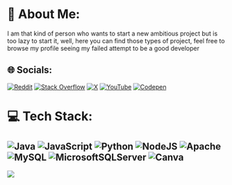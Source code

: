 # 🔗 About Me:
I am that kind of person who wants to start a new ambitious project but is too lazy to start it, well, here you can find those types of project, feel free to browse my profile seeing my failed attempt to be a good developer


## 🌐 Socials:
[![Reddit](https://img.shields.io/badge/Reddit-%23FF4500.svg?logo=Reddit&logoColor=white)](https://reddit.com/user/tiredhighway) [![Stack Overflow](https://img.shields.io/badge/-Stackoverflow-FE7A16?logo=stack-overflow&logoColor=white)](https://stackoverflow.com/users/27921820) [![X](https://img.shields.io/badge/X-black.svg?logo=X&logoColor=white)](https://x.com/tiredhighway) [![YouTube](https://img.shields.io/badge/YouTube-%23FF0000.svg?logo=YouTube&logoColor=white)](https://youtube.com/@tiredhighway) [![Codepen](https://img.shields.io/badge/Codepen-000000?style=for-the-badge&logo=codepen&logoColor=white)](https://codepen.io/tiredhighway) 

# 💻 Tech Stack:
![Java](https://img.shields.io/badge/java-%23ED8B00.svg?style=for-the-badge&logo=openjdk&logoColor=white) ![JavaScript](https://img.shields.io/badge/javascript-%23323330.svg?style=for-the-badge&logo=javascript&logoColor=%23F7DF1E) ![Python](https://img.shields.io/badge/python-3670A0?style=for-the-badge&logo=python&logoColor=ffdd54) ![NodeJS](https://img.shields.io/badge/node.js-6DA55F?style=for-the-badge&logo=node.js&logoColor=white) ![Apache](https://img.shields.io/badge/apache-%23D42029.svg?style=for-the-badge&logo=apache&logoColor=white) ![MySQL](https://img.shields.io/badge/mysql-4479A1.svg?style=for-the-badge&logo=mysql&logoColor=white) ![MicrosoftSQLServer](https://img.shields.io/badge/Microsoft%20SQL%20Server-CC2927?style=for-the-badge&logo=microsoft%20sql%20server&logoColor=white) ![Canva](https://img.shields.io/badge/Canva-%2300C4CC.svg?style=for-the-badge&logo=Canva&logoColor=white)
---
[![](https://visitcount.itsvg.in/api?id=tiredhighway&icon=2&color=13)](https://visitcount.itsvg.in)

<!-- Proudly created with GPRM ( https://gprm.itsvg.in ) -->
